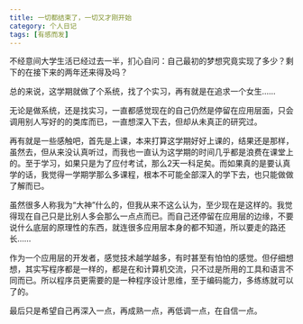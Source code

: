 ```yaml
---
title: 一切都结束了，一切又才刚开始
category: 个人日记
tags: [有感而发]
---
```


不经意间大学生活已经过去一半，扪心自问：自己最初的梦想究竟实现了多少？剩下的在接下来的两年还来得及吗？

总的来说，这学期就做了个系统，找了个实习，再有就是在追求一个女生……

无论是做系统，还是找实习，一直都感觉现在的自己仍然是停留在应用层面，只会调用别人写好的的类库而已，一直想深入下去，但却从未真正的研究过。

再有就是一些感触吧，首先是上课，本来打算这学期好好上课的，结果还是那样，虽然去，但从来没认真听过，而我也一直认为这学期的时间几乎都是浪费在课堂上的。至于学习，如果只是为了应付考试，那么2天一科足矣。而如果真的是要认真学的话，我觉得一学期学那么多课程，根本不可能全部深入的学下去，也只能做做了解而已。

虽然很多人称我为“大神”什么的，但我从来不这么认为，至少现在是这样的。我觉得现在自己只是比别人多会那么一点点而已。而自己还停留在应用层的边缘，不要说什么底层的原理性的东西，就连很多应用层本身的都不知道，所以要走的路还长……

作为一个应用层的开发者，感觉技术越学越多，有时甚至有怕怕的感觉。但仔细想想，其实写程序都是一样的，都是在和计算机交流，只不过是所用的工具和语言不同而已。所以程序员更需要的是一种程序设计思维，至于编码能力，多练练就可以了的。

最后只是希望自己再深入一点，再成熟一点，再低调一点，在自信一点。
